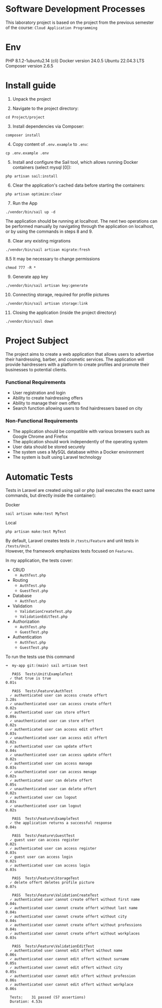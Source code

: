 # Software Development Processes

This laboratory project is based on the project from the previous semester of the course: `Cloud Application Programming`

# Env

PHP 8.1.2-1ubuntu2.14 (cli)
Docker version 24.0.5
Ubuntu 22.04.3 LTS
Composer version 2.6.5

# Install guide
1. Unpack the project

2. Navigate to the project directory:
```
cd Project/project
```

3. Install dependencies via Composer:
```
composer install
```

4. Copy content of `.env.example` to `.env`:
```
cp .env.example .env
```

5. Install and configure the Sail tool, which allows running Docker containers (select mysql [0]):
```
php artisan sail:install
```

6. Clear the application's cached data before starting the containers:
```
php artisan optimize:clear
```

7. Run the App
```
./vendor/bin/sail up -d
```
The application should be running at localhost.
The next two operations can be performed manually by navigating through the application on localhost,
or by using the commands in steps 8 and 9.

8. Clear any existing migrations
```
./vendor/bin/sail artisan migrate:fresh
```

8.5 It may be necessary to change permissions
```
chmod 777 -R *
```

9. Generate app key
```
./vendor/bin/sail artisan key:generate
```

10. Connecting storage, required for profile pictures
```
./vendor/bin/sail artisan storage:link
```

11. Closing the application (inside the project directory)
```
./vendor/bin/sail down
```

# Project Subject

The project aims to create a web application that allows users to advertise their hairdressing, barber, and cosmetic services. The application will provide hairdressers with a platform to create profiles and promote their businesses to potential clients.

### Functional Requirements
- User registration and login
- Ability to create hairdressing offers
- Ability to manage their own offers
- Search function allowing users to find hairdressers based on city

### Non-Functional Requirements
- The application should be compatible with various browsers such as Google Chrome and Firefox
- The application should work independently of the operating system
- User data should be stored securely
- The system uses a MySQL database within a Docker environment
- The system is built using Laravel technology


# Automatic Tests

Tests in Laravel are created using sail or php (sail executes the exact same commands, but directly inside the container):

Docker
```
sail artisan make:test MyTest
```

Local
```
php artisan make:test MyTest
```

By default, Laravel creates tests in `/tests/Feature` and unit tests in `/tests/Unit`.  
However, the framework emphasizes tests focused on `Features`.  

In my application, the tests cover:
- CRUD
  - `AuthTest.php`
- Routing
  - `AuthTest.php`
  - `GuestTest.php`
- Database
  - `AuthTest.php`
- Validation
  - `ValidationCreateTest.php`
  - `ValidationEditTest.php`
- Authorization
  - `AuthTest.php`
  - `GuestTest.php`
- Authentication
  - `AuthTest.php`
  - `GuestTest.php`


To run the tests use this command
```
➜  my-app git:(main) sail artisan test
```
```
   PASS  Tests\Unit\ExampleTest
  ✓ that true is true                                                    0.01s

   PASS  Tests\Feature\AuthTest
  ✓ authenticated user can access create offert                          3.28s
  ✓ unauthenticated user can access create offert                        0.02s
  ✓ authenticated user can store offert                                  0.09s
  ✓ unauthenticated user can store offert                                0.02s
  ✓ authenticated user can access edit offert                            0.03s
  ✓ unauthenticated user can access edit offert                          0.02s
  ✓ authenticated user can update offert                                 0.04s
  ✓ unauthenticated user can access update offert                        0.02s
  ✓ authenticated user can access manage                                 0.03s
  ✓ unauthenticated user can access menage                               0.02s
  ✓ authenticated user can delete offert                                 0.05s
  ✓ unauthenticated user can delete offert                               0.02s
  ✓ authenticated user can logout                                        0.03s
  ✓ unauthenticated user can logout                                      0.02s

   PASS  Tests\Feature\ExampleTest
  ✓ the application returns a successful response                        0.04s

   PASS  Tests\Feature\GuestTest
  ✓ guest user can access register                                       0.02s
  ✓ authenticated user can access register                               0.03s
  ✓ guest user can access login                                          0.02s
  ✓ authenticated user can access login                                  0.03s

   PASS  Tests\Feature\StorageTest
  ✓ delete offert deletes profile picture                                0.07s

   PASS  Tests\Feature\ValidationCreateTest
  ✓ authenticated user cannot create offert without first name           0.04s
  ✓ authenticated user cannot create offert without last name            0.04s
  ✓ authenticated user cannot create offert without city                 0.04s
  ✓ authenticated user cannot create offert without professions          0.04s
  ✓ authenticated user cannot create offert without workplaces           0.03s

   PASS  Tests\Feature\ValidationEditTest
  ✓ authenticated user cannot edit offert without name                   0.06s
  ✓ authenticated user cannot edit offert without surname                0.05s
  ✓ authenticated user cannot edit offert without city                   0.05s
  ✓ authenticated user cannot edit offert without profession             0.06s
  ✓ authenticated user cannot edit offert without workplace              0.06s

  Tests:    31 passed (57 assertions)
  Duration: 4.53s
```

